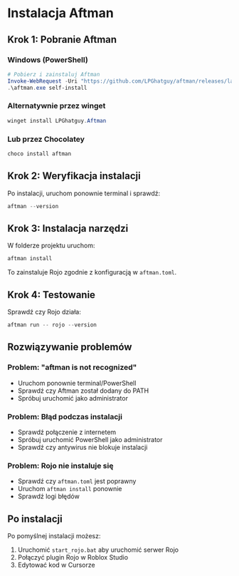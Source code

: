 # Instalacja Aftman

## Krok 1: Pobranie Aftman

### Windows (PowerShell)
```powershell
# Pobierz i zainstaluj Aftman
Invoke-WebRequest -Uri "https://github.com/LPGhatguy/aftman/releases/latest/download/aftman-windows-x86_64.exe" -OutFile "aftman.exe"
.\aftman.exe self-install
```

### Alternatywnie przez winget
```powershell
winget install LPGhatguy.Aftman
```

### Lub przez Chocolatey
```powershell
choco install aftman
```

## Krok 2: Weryfikacja instalacji

Po instalacji, uruchom ponownie terminal i sprawdź:
```powershell
aftman --version
```

## Krok 3: Instalacja narzędzi

W folderze projektu uruchom:
```powershell
aftman install
```

To zainstaluje Rojo zgodnie z konfiguracją w `aftman.toml`.

## Krok 4: Testowanie

Sprawdź czy Rojo działa:
```powershell
aftman run -- rojo --version
```

## Rozwiązywanie problemów

### Problem: "aftman is not recognized"
- Uruchom ponownie terminal/PowerShell
- Sprawdź czy Aftman został dodany do PATH
- Spróbuj uruchomić jako administrator

### Problem: Błąd podczas instalacji
- Sprawdź połączenie z internetem
- Spróbuj uruchomić PowerShell jako administrator
- Sprawdź czy antywirus nie blokuje instalacji

### Problem: Rojo nie instaluje się
- Sprawdź czy `aftman.toml` jest poprawny
- Uruchom `aftman install` ponownie
- Sprawdź logi błędów

## Po instalacji

Po pomyślnej instalacji możesz:
1. Uruchomić `start_rojo.bat` aby uruchomić serwer Rojo
2. Połączyć plugin Rojo w Roblox Studio
3. Edytować kod w Cursorze
